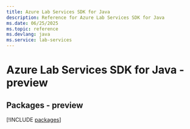 ```yaml
---
title: Azure Lab Services SDK for Java
description: Reference for Azure Lab Services SDK for Java
ms.date: 06/25/2025
ms.topic: reference
ms.devlang: java
ms.service: lab-services
---
```

# Azure Lab Services SDK for Java - preview
## Packages - preview
[!INCLUDE [packages](lab-services-index.md)]